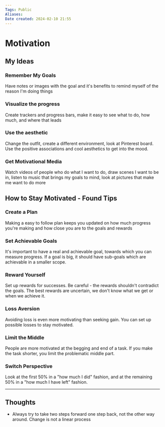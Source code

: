 ```yaml
---
Tags: Public
Aliases:
Date created: 2024-02-10 21:55
---
```


# Motivation

## My Ideas

### Remember My Goals
Have notes or images with the goal and it's benefits to remind myself of the reason I'm doing things

### Visualize the progress 
Create trackers and progress bars, make it easy to see what to do, how much, and where that leads

### Use the aesthetic
Change the outfit, create a different environment, look at Pinterest board. Use the positive associations and cool aesthetics to get into the mood.

### Get Motivational Media
Watch videos of people who do what I want to do, draw scenes I want to be in, listen to music that brings my goals to mind, look at pictures that make me want to do more



## How to Stay Motivated - Found Tips

### Create a Plan
Making a easy to follow plan keeps you updated on how much progress you're making and how close you are to the goals and rewards

### Set Achievable Goals
It's important to have a real and achievable goal, towards which you can measure progress.
If a goal is big, it should have sub-goals which are achievable in a smaller scope.

### Reward Yourself
Set up rewards for successes. Be careful - the rewards shouldn't contradict the goals.
The best rewards are uncertain, we don't know what we get or when we achieve it.

### Loss Aversion
Avoiding loss is even more motivating than seeking gain. You can set up possible losses to stay motivated.

### Limit the Middle
People are more motivated at the begging and end of a task. If you make the task shorter, you limit the problematic middle part.

### Switch Perspective
Look at the first 50% in a "how much I did" fashion, and at the remaining 50% in a "how much I have left" fashion.


---
## Thoughts
- Always try to take two steps forward one step back, not the other way around. Change is not a linear process